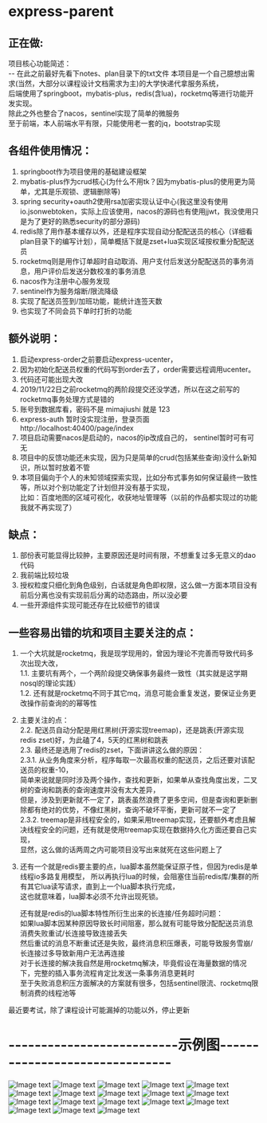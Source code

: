 # express-parent
正在做:
--  
项目核心功能简述：   
-- 在此之前最好先看下notes、plan目录下的txt文件
本项目是一个自己臆想出需求(当然，大部分以课程设计文档需求为主)的大学快递代拿服务系统，   
后端使用了springboot，mybatis-plus，redis(含lua)，rocketmq等进行功能开发实现。   
除此之外也整合了nacos，sentinel实现了简单的微服务   
至于前端，本人前端水平有限，只能使用老一套的jq，bootstrap实现   

各组件使用情况：
--
1. springboot作为项目使用的基础建设框架    
2. mybatis-plus作为crud核心(为什么不用tk？因为mybatis-plus的使用更为简单，尤其是乐观锁、逻辑删除等)    
3. spring security+oauth2使用rsa加密实现认证中心(我这里没有使用io.jsonwebtoken，实际上应该使用，nacos的源码也有使用jjwt，我没使用只是为了更好的熟悉security的部分源码)      
4. redis除了用作基本缓存以外，还是程序实现自动分配配送员的核心（详细看plan目录下的编写计划），简单概括下就是zset+lua实现区域按权重分配配送员   
5. rocketmq则是用作订单超时自动取消、用户支付后发送分配配送员的事务消息，用户评价后发送分数校准的事务消息   
6. nacos作为注册中心服务发现   
7. sentinel作为服务熔断/限流降级    
8. 实现了配送员签到/加班功能，能统计连签天数    
9. 也实现了不同会员下单时打折的功能    

额外说明：
--
1. 启动express-order之前要启动express-ucenter，   
2. 因为初始化配送员权重的代码写到order去了，order需要远程调用ucenter。   
3. 代码还可能出现大改   
4. 2019/11/22日之前rocketmq的两阶段提交还没学透，所以在这之前写的rocketmq事务处理方式是错的   
5. 账号到数据库看，密码不是 mimajiushi 就是 123   
6. express-auth 暂时没实现注册，登录页面 http://localhost:40400/page/index   
7. 项目启动需要nacos是启动的，nacos的ip改成自己的， sentinel暂时可有可无    
8. 项目中的反馈功能还未实现，因为只是简单的crud(包括某些查询)没什么新知识，所以暂时放着不管
9. 本项目偏向于个人的未知领域探索实现，比如分布式事务如何保证最终一致性等，所以对个别功能定了计划但并没有基于实现，   
    比如：百度地图的区域可视化，收获地址管理等（以前的作品都实现过的功能我就不再实现了）

缺点：
--
1. 部份表可能显得比较肿，主要原因还是时间有限，不想重复过多无意义的dao代码    
2. 我前端比较垃圾    
3. 授权粒度只细化到角色级别，白话就是角色即权限，这么做一方面本项目没有前后分离也没有实现前后分离的动态路由，所以没必要   
4. 一些开源组件实现可能还存在比较细节的错误    

一些容易出错的坑和项目主要关注的点：
--
1. 一个大坑就是rocketmq，我是现学现用的，曾因为理论不完善而导致代码多次出现大改，   
    1.1. 主要坑有两个，一个两阶段提交确保事务最终一致性（其实就是这学期nosql的理论实践）  
    1.2. 还有就是rocketmq不同于其它mq，消息可能会重复发送，要保证业务更改操作前查询的的幂等性   
2. 主要关注的点：    
    2.2. 配送员自动分配是用红黑树(开源实现treemap)，还是跳表(开源实现redis zset)好，为此磕了4，5天的红黑树和跳表    
    2.3. 最终还是选用了redis的zset，下面讲讲这么做的原因：   
        2.3.1. 从业务角度来分析，程序每取一次最高权重的配送员，之后还要对该配送员的权重-10，   
               简单来说就是同时涉及两个操作，查找和更新，如果单从查找角度出发，二叉树的查询和跳表的查询速度并没有太大差异，   
               但是，涉及到更新就不一定了，跳表虽然浪费了更多空间，但是查询和更新删除都有绝对的优势，不像红黑树，查询不破坏平衡，更新可就不一定了    
        2.3.2. treemap是非线程安全的，如果采用treemap实现，还要额外考虑且解决线程安全的问题，还有就是使用treemap实现在数据持久化方面还要自己实现，   
               显然，这么做的话两周之内可能项目没写出来就死在这些问题上了       
3. 还有一个就是redis要主要的点，lua脚本虽然能保证原子性，但因为redis是单线程io多路复用模型，
    所以再执行lua的时候，会阻塞住当前redis库/集群的所有其它lua读写请求，直到上一个lua脚本执行完成，   
    这也就意味着，lua脚本必须不允许出现死锁。   
    
    还有就是redis的lua脚本特性所衍生出来的长连接/任务超时问题：   
    如果lua脚本因某种原因导致长时间阻塞，那么就有可能导致分配配送员消息消费失败重试/长连接导致连接丢失   
    然后重试的消息不断重试还是失败，最终消息积压爆表，可能导致服务雪崩/长连接过多导致新用户无法再连接   
    对于长连接的解决我自然是用rocketmq解决，毕竟假设在海量数据的情况下，完整的插入事务流程肯定比发送一条事务消息更耗时   
    至于失败消息积压方面解决的方案就有很多，包括sentinel限流、rocketmq限制消费的线程池等
       
    
最近要考试，除了课程设计可能漏掉的功能以外，停止更新

# --------------------------示例图-------------------------------

![Image text](<http://www.wenjie.store/express-parent%E4%B8%8B%E5%8D%95%E9%A1%B5.png>)
![Image text](<http://www.wenjie.store/express-parent%E5%AE%8C%E6%88%90%E8%AE%A2%E5%8D%95.png>)
![Image text](<http://www.wenjie.store/express-parent%E6%97%B6%E9%97%B4%E6%9F%A5%E8%AF%A2%E8%8C%83%E5%9B%B4%E5%86%85%E4%B8%89%E7%A7%8D%E8%AE%A2%E5%8D%95%E7%9A%84%E4%BA%A4%E6%98%93%E6%83%85%E5%86%B5.png>)
![Image text](<http://www.wenjie.store/express-parent%E6%97%B6%E9%97%B4%E6%9F%A5%E8%AF%A2%E9%85%8D%E9%80%81%E5%91%98%E5%AE%8C%E6%88%90%E5%8D%95%E6%95%B0.png>)
![Image text](<http://www.wenjie.store/express-parent%E6%9F%A5%E7%9C%8B%E8%AE%A2%E5%8D%95%E8%AF%A6%E6%83%85.png>)
![Image text](<http://www.wenjie.store/express-parent%E6%9F%A5%E7%9C%8B%E8%AE%A2%E5%8D%95%E9%A1%B5.png>)
![Image text](<http://www.wenjie.store/express-parent%E7%94%A8%E6%88%B7%E8%AF%84%E4%BB%B7%E6%9F%A5%E7%9C%8B.png>)
![Image text](<http://www.wenjie.store/express-parent%E7%99%BB%E5%BD%95%E5%90%8E%E9%A6%96%E9%A1%B5.png>)
![Image text](<http://www.wenjie.store/express-parent%E7%AE%A1%E7%90%86%E5%91%98%E6%9F%A5%E7%9C%8B%E7%94%A8%E6%88%B7%E5%88%97%E8%A1%A8.png>)
![Image text](<http://www.wenjie.store/express-parent%E7%AE%A1%E7%90%86%E5%91%98%E6%9F%A5%E7%9C%8B%E7%94%A8%E6%88%B7%E7%AD%BE%E5%88%B0.png>)
![Image text](<http://www.wenjie.store/express-parent%E7%AE%A1%E7%90%86%E5%91%98%E6%9F%A5%E7%9C%8B%E8%AE%A2%E5%8D%95%E5%88%97%E8%A1%A8.png>)
![Image text](<http://www.wenjie.store/express-parent%E7%AE%A1%E7%90%86%E5%91%98%E9%A6%96%E9%A1%B5.png>)
![Image text](<http://www.wenjie.store/express-parent%E8%87%AA%E5%B7%B1%E4%BF%A1%E6%81%AF%E6%9F%A5%E7%9C%8B.png>)
![Image text](<http://www.wenjie.store/express-parent%E8%AE%A2%E5%8D%95%E5%BC%82%E5%B8%B8.png>)
![Image text](<http://www.wenjie.store/express-parent%E9%85%8D%E9%80%81%E5%91%98%E6%9F%A5%E7%9C%8B%E8%AE%A2%E5%8D%95%E5%88%97%E8%A1%A8.png>)
![Image text](<http://www.wenjie.store/express-parent%E9%85%8D%E9%80%81%E5%91%98%E6%9F%A5%E7%9C%8B%E8%AF%84%E4%BB%B7.png>)
![Image text](<http://www.wenjie.store/express-parent%E9%85%8D%E9%80%81%E5%91%98%E7%AD%BE%E5%88%B0.png>)
![Image text](<http://www.wenjie.store/express-parent%E9%85%8D%E9%80%81%E5%91%98%E9%A6%96%E9%A1%B5.png>)
